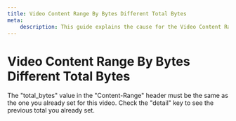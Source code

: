 ```yaml
---
title: Video Content Range By Bytes Different Total Bytes
meta: 
    description: This guide explains the cause for the Video Content Range By Bytes Different Total Bytes error.
---
```


# Video Content Range By Bytes Different Total Bytes

The "total_bytes" value in the "Content-Range" header must be the same as the one you already set for this video. Check the "detail" key to see the previous total you already set.
